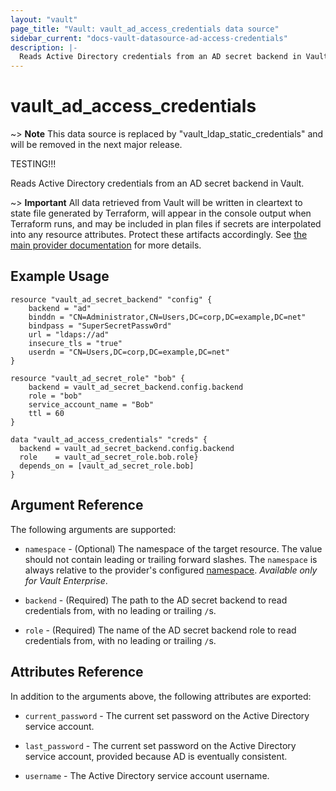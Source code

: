 ```yaml
---
layout: "vault"
page_title: "Vault: vault_ad_access_credentials data source"
sidebar_current: "docs-vault-datasource-ad-access-credentials"
description: |-
  Reads Active Directory credentials from an AD secret backend in Vault
---
```


# vault\_ad\_access\_credentials

~> **Note** This data source is replaced by "vault_ldap_static_credentials" and
will be removed in the next major release.

TESTING!!!

Reads Active Directory credentials from an AD secret backend in Vault.

~> **Important** All data retrieved from Vault will be
written in cleartext to state file generated by Terraform, will appear in
the console output when Terraform runs, and may be included in plan files
if secrets are interpolated into any resource attributes.
Protect these artifacts accordingly. See
[the main provider documentation](../index.html)
for more details.

## Example Usage

```hcl
resource "vault_ad_secret_backend" "config" {
    backend = "ad"
    binddn = "CN=Administrator,CN=Users,DC=corp,DC=example,DC=net"
    bindpass = "SuperSecretPassw0rd"
    url = "ldaps://ad"
    insecure_tls = "true"
    userdn = "CN=Users,DC=corp,DC=example,DC=net"
}

resource "vault_ad_secret_role" "bob" {
    backend = vault_ad_secret_backend.config.backend
    role = "bob"
    service_account_name = "Bob"
    ttl = 60
}

data "vault_ad_access_credentials" "creds" {
  backend = vault_ad_secret_backend.config.backend
  role    = vault_ad_secret_role.bob.role}
  depends_on = [vault_ad_secret_role.bob]
}
```

## Argument Reference

The following arguments are supported:

* `namespace` - (Optional) The namespace of the target resource.
  The value should not contain leading or trailing forward slashes.
  The `namespace` is always relative to the provider's configured [namespace](/docs/providers/vault#namespace).
  *Available only for Vault Enterprise*.

* `backend` - (Required) The path to the AD secret backend to
read credentials from, with no leading or trailing `/`s.

* `role` - (Required) The name of the AD secret backend role to read
credentials from, with no leading or trailing `/`s.

## Attributes Reference

In addition to the arguments above, the following attributes are exported:

* `current_password` - The current set password on the Active Directory service account.

* `last_password` - The current set password on the Active Directory service account, provided because AD is eventually consistent.

* `username` - The Active Directory service account username.
